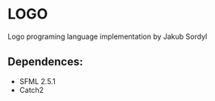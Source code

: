 # LOGO
Logo programing language implementation by Jakub Sordyl

## Dependences:
* SFML 2.5.1
* Catch2 
